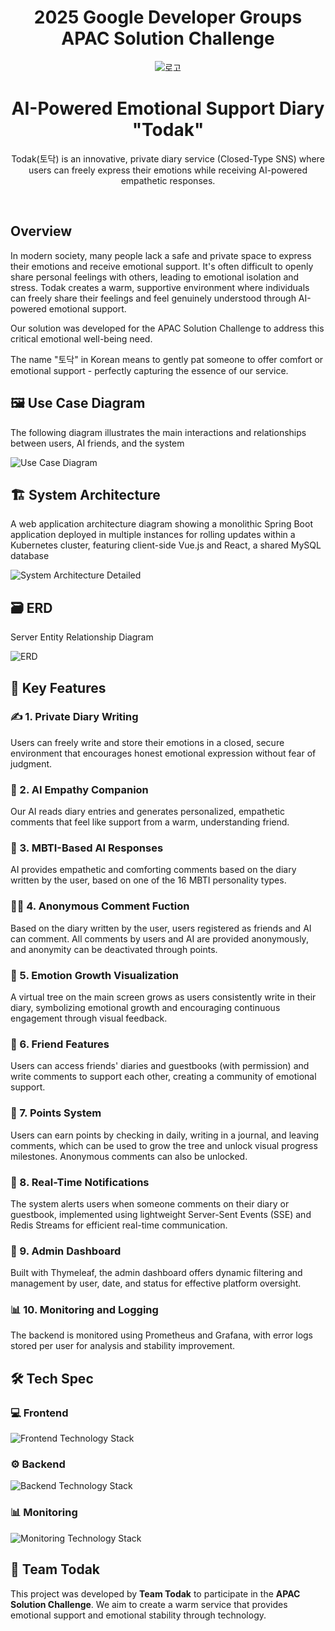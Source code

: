 <div align="center">  

# 2025 Google Developer Groups APAC Solution Challenge

![로고](./images/Todak_new_logo.png)

# AI-Powered Emotional Support Diary "Todak"
Todak(토닥) is an innovative, private diary service (Closed-Type SNS) where users can freely express their emotions while receiving AI-powered empathetic responses.

</div>
<br>

## Overview
In modern society, many people lack a safe and private space to express their emotions and receive emotional support. It's often difficult to openly share personal feelings with others, leading to emotional isolation and stress. Todak creates a warm, supportive environment where individuals can freely share their feelings and feel genuinely understood through AI-powered emotional support.

Our solution was developed for the APAC Solution Challenge to address this critical emotional well-being need.

The name "토닥" in Korean means to gently pat someone to offer comfort or emotional support - perfectly capturing the essence of our service.

## 🖼️ Use Case Diagram
The following diagram illustrates the main interactions and relationships between users, AI friends, and the system

![Use Case Diagram](images/Todak_USECASE_Diagram.png)

## 🏗️ System Architecture
A web application architecture diagram showing a monolithic Spring Boot application deployed in multiple instances for rolling updates within a Kubernetes cluster, featuring client-side Vue.js and React, a shared MySQL database

![System Architecture Detailed](images/Todak_Web_Server_Architecture.png)

## 🗃️ ERD
Server Entity Relationship Diagram

![ERD](images/Todak_ERD.png)

## 🎯 Key Features
### ✍️ 1. Private Diary Writing
Users can freely write and store their emotions in a closed, secure environment that encourages honest emotional expression without fear of judgment.

### 🤖 2. AI Empathy Companion
Our AI reads diary entries and generates personalized, empathetic comments that feel like support from a warm, understanding friend.

### 🧬 3. MBTI-Based AI Responses
AI provides empathetic and comforting comments based on the diary written by the user, based on one of the 16 MBTI personality types.

### 🕵️‍♀️ 4. Anonymous Comment Fuction
Based on the diary written by the user, users registered as friends and AI can comment. All comments by users and AI are provided anonymously, and anonymity can be deactivated through points.

### 🌱 5. Emotion Growth Visualization
A virtual tree on the main screen grows as users consistently write in their diary, symbolizing emotional growth and encouraging continuous engagement through visual feedback.

### 👫 6. Friend Features
Users can access friends' diaries and guestbooks (with permission) and write comments to support each other, creating a community of emotional support.

### 💎 7. Points System
Users can earn points by checking in daily, writing in a journal, and leaving comments, which can be used to grow the tree and unlock visual progress milestones. Anonymous comments can also be unlocked.

### 📡 8. Real-Time Notifications
The system alerts users when someone comments on their diary or guestbook, implemented using lightweight Server-Sent Events (SSE) and Redis Streams for efficient real-time communication.

### 🔧 9. Admin Dashboard
Built with Thymeleaf, the admin dashboard offers dynamic filtering and management by user, date, and status for effective platform oversight.

### 📊 10. Monitoring and Logging
The backend is monitored using Prometheus and Grafana, with error logs stored per user for analysis and stability improvement.

## 🛠️ Tech Spec
### 💻 Frontend
![Frontend Technology Stack](images/Todak_Frontend_Tech_Spec.png)

### ⚙️ Backend
![Backend Technology Stack](images/Todak_Backend_Tech_Spec.png)

### 📊 Monitoring
![Monitoring Technology Stack](images/Todak_Monitoring.png)

## 👥 Team Todak
This project was developed by **Team Todak** to participate in the **APAC Solution Challenge**.
We aim to create a warm service that provides emotional support and emotional stability through technology.
